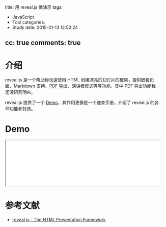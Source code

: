 title: 用 reveal.js 做演示
tags:
  - JavaScript
  - Tool
categories:
  - Study
date: 2015-01-13 12:52:24

cc: true
comments: true
---

# 介绍

reveal.js 是一个帮助你快速使用 HTML 创建漂亮的幻灯片的框架，提供嵌套页面、Markdown 支持、[PDF 导出][2]、演讲者模式等等功能。其中 PDF 导出功能我还没研究明白。

reveal.js 提供了一个 [Demo][1]，其作用更像是一个速查手册，介绍了 reveal.js 的各种功能和特效。

<!-- more -->

# Demo

<div class="video-container">
    <iframe name="timeline" onload="this.height=timeline.document.body.scrollHeight" src="/slides/index.html" width="100%" scrolling="no"></iframe>
</div>

# 参考文献

+ [reveal.js - The HTML Presentation Framework][1]

[1]: http://lab.hakim.se/reveal-js/
[2]: https://github.com/hakimel/reveal.js#pdf-export
